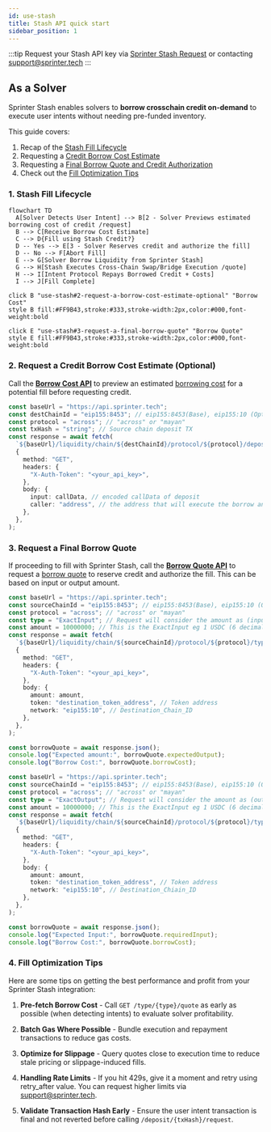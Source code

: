 ```yaml
---
id: use-stash
title: Stash API quick start
sidebar_position: 1
---
```


:::tip
Request your Stash API key via [Sprinter Stash Request](https://forms.gle/kgpcQK722Ley2gke7) or contacting support@sprinter.tech
:::

## As a Solver

Sprinter Stash enables solvers to **borrow crosschain credit on-demand** to execute user intents without needing pre-funded inventory.

This guide covers:

1. Recap of the [Stash Fill Lifecycle](use-stash#1-stash-solver-fill-lifecycle)
2. Requesting a [Credit Borrow Cost Estimate](use-stash#2-request-a-borrow-cost-estimate-optional)
3. Requesting a [Final Borrow Quote and Credit Authorization](use-stash#3-request-a-final-borrow-quote)
4. Check out the [Fill Optimization Tips](use-stash#4-fill-optimization-tips)

### 1. Stash Fill Lifecycle

<div style={{ display: "flex", justifyContent: "center" }}>

```mermaid
flowchart TD
  A[Solver Detects User Intent] --> B[2 - Solver Previews estimated borrowing cost of credit /request]
  B --> C[Receive Borrow Cost Estimate]
  C --> D{Fill using Stash Credit?}
  D -- Yes --> E[3 - Solver Reserves credit and authorize the fill]
  D -- No --> F[Abort Fill]
  E --> G[Solver Borrow Liquidity from Sprinter Stash]
  G --> H[Stash Executes Cross-Chain Swap/Bridge Execution /quote]
  H --> I[Intent Protocol Repays Borrowed Credit + Costs]
  I --> J[Fill Complete]

click B "use-stash#2-request-a-borrow-cost-estimate-optional" "Borrow Cost"
style B fill:#FF9B43,stroke:#333,stroke-width:2px,color:#000,font-weight:bold

click E "use-stash#3-request-a-final-borrow-quote" "Borrow Quote"
style E fill:#FF9B43,stroke:#333,stroke-width:2px,color:#000,font-weight:bold

```

</div>

### 2. Request a Credit Borrow Cost Estimate (Optional)

Call the [**Borrow Cost API**](borrow-cost-api) to preview an estimated [borrowing cost](/glossary#46-borrow-cost) for a potential fill before requesting credit.

```ts title="Fetch Borrow Cost Estimate Example Payload"
const baseUrl = "https://api.sprinter.tech";
const destChainId = "eip155:8453"; // eip155:8453(Base), eip155:10 (Optimism), eip155:42161 (Arbitrum) destChainId must use capid format from our configuration
const protocol = "across"; // "across" or "mayan"
const txHash = "string"; // Source chain deposit TX
const response = await fetch(
  `${baseUrl}/liquidity/chain/${destChainId}/protocol/${protocol}/deposit/${txHash}/requests`,
  {
    method: "GET",
    headers: {
      "X-Auth-Token": "<your_api_key>",
    },
    body: {
      input: callData, // encoded callData of deposit
      caller: "address", // the address that will execute the borrow and fill ond destChainId
    },
  },
);
```

### 3. Request a Final Borrow Quote

If proceeding to fill with Sprinter Stash, call the [**Borrow Quote API**](borrow-quote-api) to request a [borrow quote](/glossary#47-borrow-quote) to reserve credit and authorize the fill. This can be based on input or output amount.

```ts title="Request Final Borrow Quote with type ExactInput (input amount - borrow costs)"
const baseUrl = "https://api.sprinter.tech";
const sourceChainId = "eip155:8453"; // eip155:8453(Base), eip155:10 (Optimism), eip155:42161 (Arbitrum). ChainId must use capid format from our configuration
const protocol = "across"; // "across" or "mayan"
const type = "ExactInput"; // Request will consider the amount as (input amount - borrow costs)
const amount = 10000000; // This is the ExactInput eg 1 USDC (6 decimals)
const response = await fetch(
  `${baseUrl}/liquidity/chain/${sourceChainId}/protocol/${protocol}/type/${type}/quote`,
  {
    method: "GET",
    headers: {
      "X-Auth-Token": "<your_api_key>",
    },
    body: {
      amount: amount,
      token: "destination_token_address", // Token address
      network: "eip155:10", // Destination_Chain_ID
    },
  },
);

const borrowQuote = await response.json();
console.log("Expected amount:", borrowQuote.expectedOutput);
console.log("Borrow Cost:", borrowQuote.borrowCost);
```

```ts title="Request Final Borrow Quote with type ExactOutput (output amount + borrow costs)"
const baseUrl = "https://api.sprinter.tech";
const sourceChainId = "eip155:8453"; // eip155:8453(Base), eip155:10 (Optimism), eip155:42161 (Arbitrum). ChainId must use capid format from our configuration
const protocol = "across"; // "across" or "mayan"
const type = "ExactOutput"; // Request will consider the amount as (output amount + borrow costs)
const amount = 10000000; // This is the ExactInput eg 1 USDC (6 decimals)
const response = await fetch(
  `${baseUrl}/liquidity/chain/${sourceChainId}/protocol/${protocol}/type/${type}/quote`,
  {
    method: "GET",
    headers: {
      "X-Auth-Token": "<your_api_key>",
    },
    body: {
      amount: amount,
      token: "destination_token_address", // Token address
      network: "eip155:10", // Destination_Chiain_ID
    },
  },
);

const borrowQuote = await response.json();
console.log("Expected Input:", borrowQuote.requiredInput);
console.log("Borrow Cost:", borrowQuote.borrowCost);
```

### 4. Fill Optimization Tips

Here are some tips on getting the best performance and profit from your Sprinter Stash integration:

1. **Pre-fetch Borrow Cost** - Call `GET /type/{type}/quote` as early as possible (when detecting intents) to evaluate solver profitability.

2. **Batch Gas Where Possible** - Bundle execution and repayment transactions to reduce gas costs.

3. **Optimize for Slippage** - Query quotes close to execution time to reduce stale pricing or slippage-induced fills.

4. **Handling Rate Limits** - If you hit 429s, give it a moment and retry using retry_after value. You can request higher limits via support@sprinter.tech.

5. **Validate Transaction Hash Early** - Ensure the user intent transaction is final and not reverted before calling `/deposit/{txHash}/request`.

